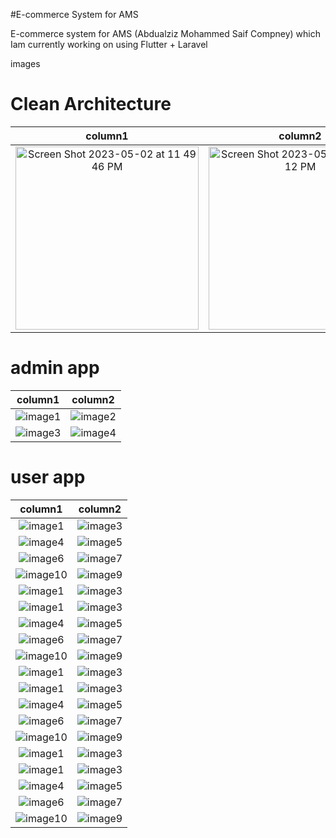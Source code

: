 #E-commerce System for AMS

E-commerce system for AMS (Abdualziz Mohammed Saif Compney) 
which Iam currently working on using Flutter + Laravel


images
# Clean Architecture

column1                    |  column2 
:-------------------------:|:-------------------------:
<img width="293" alt="Screen Shot 2023-05-02 at 11 49 46 PM" src="https://user-images.githubusercontent.com/102364205/235785322-0b0b86ba-1a5a-4dc3-96ac-11935ece81b7.png">|<img width="293" alt="Screen Shot 2023-05-02 at 11 51 12 PM" src="https://user-images.githubusercontent.com/102364205/235785293-a438b7eb-103b-45ca-bc19-2073fbf67b10.png">


# admin app


column1                    |  column2 
:-------------------------:|:-------------------------:
![image1](https://github.com/habibTeck/ams2/blob/main/admin/1.png) | ![image2](https://github.com/habibTeck/ams2/blob/main/admin/2.png)
![image3](https://github.com/habibTeck/ams2/blob/main/admin/3.png) | ![image4](https://github.com/habibTeck/ams2/blob/main/admin/4.png)

# user app 

column1                    |  column2 
:-------------------------:|:-------------------------:
![image1](https://github.com/habibTeck/ams2/blob/main/user/3.png)   |  ![image3](https://github.com/habibTeck/ams2/blob/main/user/4.png)
![image4](https://github.com/habibTeck/ams2/blob/main/user/5.png)   |  ![image5](https://github.com/habibTeck/ams2/blob/main/user/6.png)
![image6](https://github.com/habibTeck/ams2/blob/main/user/7.png)   | ![image7](https://github.com/habibTeck/ams2/blob/main/user/8.png)
![image10](https://github.com/habibTeck/ams2/blob/main/user/9.png)  | ![image9](https://github.com/habibTeck/ams2/blob/main/user/10.png)
![image1](https://github.com/habibTeck/ams2/blob/main/user/11.png)  |  ![image3](https://github.com/habibTeck/ams2/blob/main/user/12.png)
![image1](https://github.com/habibTeck/ams2/blob/main/user/13.png)  |  ![image3](https://github.com/habibTeck/ams2/blob/main/user/14.png)
![image4](https://github.com/habibTeck/ams2/blob/main/user/15.png)  |  ![image5](https://github.com/habibTeck/ams2/blob/main/user/16.png)
![image6](https://github.com/habibTeck/ams2/blob/main/user/17.png)  | ![image7](https://github.com/habibTeck/ams2/blob/main/user/18.png)
![image10](https://github.com/habibTeck/ams2/blob/main/user/19.png) | ![image9](https://github.com/habibTeck/ams2/blob/main/user/20.png)
![image1](https://github.com/habibTeck/ams2/blob/main/user/21.png)  |  ![image3](https://github.com/habibTeck/ams2/blob/main/user/22.png)
![image1](https://github.com/habibTeck/ams2/blob/main/user/23.png)  |  ![image3](https://github.com/habibTeck/ams2/blob/main/user/24.png)
![image4](https://github.com/habibTeck/ams2/blob/main/user/25.png)  |  ![image5](https://github.com/habibTeck/ams2/blob/main/user/26.png)
![image6](https://github.com/habibTeck/ams2/blob/main/user/27.png)  | ![image7](https://github.com/habibTeck/ams2/blob/main/user/28.png)
![image10](https://github.com/habibTeck/ams2/blob/main/user/29.png) | ![image9](https://github.com/habibTeck/ams2/blob/main/user/30.png)
![image1](https://github.com/habibTeck/ams2/blob/main/user/31.png)  |  ![image3](https://github.com/habibTeck/ams2/blob/main/user/32.png)
![image1](https://github.com/habibTeck/ams2/blob/main/user/33.png)  |  ![image3](https://github.com/habibTeck/ams2/blob/main/user/34.png)
![image4](https://github.com/habibTeck/ams2/blob/main/user/35.png)  |  ![image5](https://github.com/habibTeck/ams2/blob/main/user/36.png)
![image6](https://github.com/habibTeck/ams2/blob/main/user/37.png)  | ![image7](https://github.com/habibTeck/ams2/blob/main/user/38.png)
![image10](https://github.com/habibTeck/ams2/blob/main/user/39.png) | ![image9](https://github.com/habibTeck/ams2/blob/main/user/40.png)






